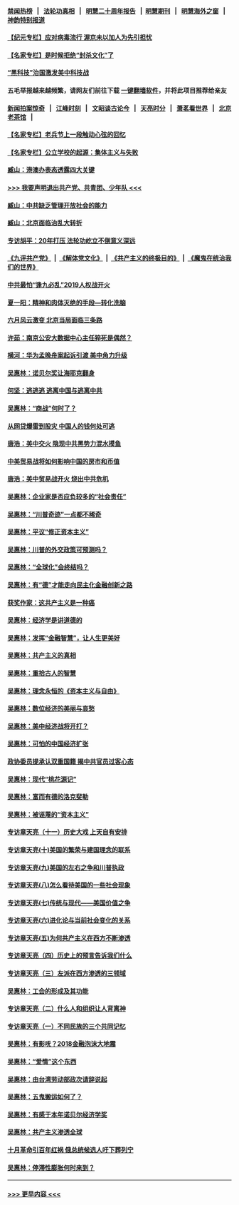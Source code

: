 #### [禁闻热榜](热点新闻.md?=0)  &nbsp;&nbsp;|&nbsp;&nbsp; [法轮功真相](https://github.com/gfw-breaker/truth/blob/master/README.md?=0) &nbsp;&nbsp;|&nbsp;&nbsp; [明慧二十周年报告](https://github.com/gfw-breaker/mh-reports/blob/master/README.md?=0) &nbsp;&nbsp;|&nbsp;&nbsp;[明慧期刊](https://github.com/gfw-breaker/mh-qikan) &nbsp;&nbsp;|&nbsp;&nbsp; [明慧海外之窗](https://github.com/gfw-breaker/mh-news/blob/master/README.md?=0) &nbsp;&nbsp;|&nbsp;&nbsp; [神韵特别报道](https://github.com/gfw-breaker/mh-news/blob/master/shenyun.md?=0)
#### [【纪元专栏】应对病毒流行 渥京未以加人为先引担忧](../pages/nsc423/n11875714.md?t=03010302) 
#### [【名家专栏】是时候拒绝“封杀文化”了](../pages/nsc423/n11814093.md?t=03010302) 
#### [“黑科技”治国激发美中科技战](../pages/nsc423/n11638056.md?t=03010302) 
#### 五毛举报越来越频繁，请网友们前往下载 [一键翻墙软件](https://github.com/gfw-breaker/ssr-accounts)，并将此项目推荐给亲友
#### [新闻拍案惊奇](https://github.com/gfw-breaker/banned-news/blob/master/pages/link4.md) &nbsp;&nbsp;|&nbsp;&nbsp; [江峰时刻](https://github.com/gfw-breaker/banned-news/blob/master/pages/link4.md) &nbsp;&nbsp;|&nbsp;&nbsp; [文昭谈古论今](https://github.com/gfw-breaker/banned-news/blob/master/pages/link4.md) &nbsp;&nbsp;|&nbsp;&nbsp; [天亮时分](https://github.com/gfw-breaker/banned-news/blob/master/pages/link4.md) &nbsp;&nbsp;|&nbsp;&nbsp; [萧茗看世界](https://github.com/gfw-breaker/banned-news/blob/master/pages/link4.md) &nbsp;&nbsp;|&nbsp;&nbsp; [北京老茶馆](https://github.com/gfw-breaker/banned-news/blob/master/pages/link4.md) &nbsp;&nbsp;|&nbsp;&nbsp; 
#### [【名家专栏】老兵节上一段触动心弦的回忆](../pages/nsc423/n11646016.md?t=03010302) 
#### [【名家专栏】公立学校的起源：集体主义与失败](../pages/nsc423/n11601833.md?t=03010302) 
#### [臧山：港澳办表态透露四大关键](../pages/nsc423/n11421628.md?t=03010302) 
#### [>>> 我要声明退出共产党、共青团、少年队 <<<](https://github.com/begood0513/goodnews/blob/master/quit/letter.md) 
#### [臧山：中共缺乏管理开放社会的能力](../pages/nsc423/n11407457.md?t=03010302) 
#### [臧山：北京面临治乱大转折](../pages/nsc423/n11406895.md?t=03010302) 
#### [专访胡平：20年打压 法轮功屹立不倒意义深远](../pages/nsc423/n11398800.md?t=03010302) 
#### [《九评共产党》](https://github.com/begood0513/9ping.md/blob/master/README.md) &nbsp;|&nbsp; [《解体党文化》](../../../../jtdwh.md/blob/master/README.md)  &nbsp;|&nbsp; [《共产主义的终极目的》](../../../../gczydzjmd.md/blob/master/README.md) &nbsp;|&nbsp; [《魔鬼在统治我们的世界》](../../../../mgztzwmdsj.md/blob/master/README.md) 
#### [中共最怕“逢九必乱”2019人权战开火](../pages/nsc423/n11385248.md?t=03010302) 
#### [夏一阳：精神和肉体灭绝的手段—转化洗脑](../pages/nsc423/n11368250.md?t=03010302) 
#### [六月风云激变 北京当局面临三条路](../pages/nsc423/n11313668.md?t=03010302) 
#### [许茹：南京公安大数据中心主任猝死是偶然？](../pages/nsc423/n11064744.md?t=03010302) 
#### [横河：华为孟晚舟案起诉引渡 美中角力升级](../pages/nsc423/n11027230.md?t=03010302) 
#### [吴惠林：诺贝尔奖让海耶克翻身](../pages/nsc423/n10890049.md?t=03010302) 
#### [何坚：逃逃逃 逃离中国与逃离中共](../pages/nsc423/n10592891.md?t=03010302) 
#### [吴惠林：“商战”何时了？](../pages/nsc423/n10573558.md?t=03010302) 
#### [从网贷爆雷到股灾 中国人的钱何处可逃](../pages/nsc423/n10572800.md?t=03010302) 
#### [唐浩：美中交火 隐现中共黑势力混水摸鱼](../pages/nsc423/n10544040.md?t=03010302) 
#### [中美贸易战将如何影响中国的房市和币值](../pages/nsc423/n10543697.md?t=03010302) 
#### [唐浩：美中贸易战开火 烧出中共危机](../pages/nsc423/n10540126.md?t=03010302) 
#### [吴惠林：企业家是否应负较多的“社会责任”](../pages/nsc423/n10535022.md?t=03010302) 
#### [吴惠林：“川普奇迹”一点都不稀奇](../pages/nsc423/n10512808.md?t=03010302) 
#### [吴惠林：平议“修正资本主义”](../pages/nsc423/n10495724.md?t=03010302) 
#### [吴惠林：川普的外交政策可预测吗？](../pages/nsc423/n10462387.md?t=03010302) 
#### [吴惠林：“全球化”会终结吗？](../pages/nsc423/n10452838.md?t=03010302) 
#### [吴惠林：有“德”才能走向民主化金融创新之路](../pages/nsc423/n10432292.md?t=03010302) 
#### [获奖作家：这共产主义是一种癌](../pages/nsc423/n10431541.md?t=03010302) 
#### [吴惠林：经济学是讲道德的](../pages/nsc423/n10398014.md?t=03010302) 
#### [吴惠林：发挥“金融智慧”，让人生更美好](../pages/nsc423/n10375019.md?t=03010302) 
#### [吴惠林：共产主义的真相](../pages/nsc423/n10351394.md?t=03010302) 
#### [吴惠林：重拾古人的智慧](../pages/nsc423/n10337691.md?t=03010302) 
#### [吴惠林：理念永恒的《资本主义与自由》](../pages/nsc423/n10316274.md?t=03010302) 
#### [吴惠林：数位经济的美丽与哀愁](../pages/nsc423/n10292946.md?t=03010302) 
#### [吴惠林：美中经济战将开打？](../pages/nsc423/n10258825.md?t=03010302) 
#### [吴惠林：可怕的中国经济扩张](../pages/nsc423/n10219147.md?t=03010302) 
#### [政协委员提承认双重国籍 揭中共官员过客心态](../pages/nsc423/n10208809.md?t=03010302) 
#### [吴惠林：现代“桃花源记”](../pages/nsc423/n10185234.md?t=03010302) 
#### [吴惠林：富而有德的洛克斐勒](../pages/nsc423/n10142264.md?t=03010302) 
#### [吴惠林：被诬蔑的“资本主义”](../pages/nsc423/n10124816.md?t=03010302) 
#### [专访章天亮（十一）历史大戏 上天自有安排](../pages/nsc423/n10094905.md?t=03010302) 
#### [专访章天亮(十)美国的繁荣与建国理念的联系](../pages/nsc423/n10094899.md?t=03010302) 
#### [专访章天亮(九)美国的左右之争和川普执政](../pages/nsc423/n10094889.md?t=03010302) 
#### [专访章天亮(八)怎么看待美国的一些社会现象](../pages/nsc423/n10094857.md?t=03010302) 
#### [专访章天亮(七)传统与现代——美国价值之争](../pages/nsc423/n10093140.md?t=03010302) 
#### [专访章天亮(六)进化论与当前社会变化的关系](../pages/nsc423/n10092036.md?t=03010302) 
#### [专访章天亮(五)为何共产主义在西方不断渗透](../pages/nsc423/n10083620.md?t=03010302) 
#### [专访章天亮（四）历史上的预言告诉我们什么](../pages/nsc423/n10083606.md?t=03010302) 
#### [专访章天亮（三）左派在西方渗透的三领域](../pages/nsc423/n10081115.md?t=03010302) 
#### [吴惠林：工会的形成及其功能](../pages/nsc423/n10080633.md?t=03010302) 
#### [专访章天亮（二）什么人和组织让人背离神](../pages/nsc423/n10076637.md?t=03010302) 
#### [专访章天亮（一）不同民族的三个共同记忆](../pages/nsc423/n10074188.md?t=03010302) 
#### [吴惠林：有影呒？2018金融泡沫大地震](../pages/nsc423/n10040534.md?t=03010302) 
#### [吴惠林：“爱情”这个东西](../pages/nsc423/n10019423.md?t=03010302) 
#### [吴惠林：由台湾劳动部政次请辞说起](../pages/nsc423/n9979679.md?t=03010302) 
#### [吴惠林：五鬼搬运如何了？](../pages/nsc423/n9925338.md?t=03010302) 
#### [吴惠林：有感于本年诺贝尔经济学奖](../pages/nsc423/n9871883.md?t=03010302) 
#### [吴惠林：共产主义渗透全球](../pages/nsc423/n9812748.md?t=03010302) 
#### [十月革命引百年红祸 俄总统候选人吁下葬列宁](../pages/nsc423/n9810182.md?t=03010302) 
#### [吴惠林：停滞性膨胀何时来到？](../pages/nsc423/n9764136.md?t=03010302) 

----
#### [ >>> 更早内容 <<< ](../indexes/nsc423-earlier.md)
